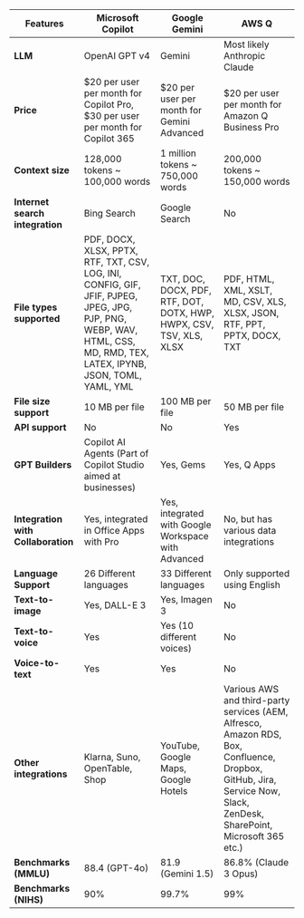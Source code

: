 | Features                           | Microsoft Copilot                                    | Google Gemini                                          | AWS Q                                                  |
|------------------------------------|-----------------------------------------------------|------------------------------------------------------|--------------------------------------------------------|
| **LLM**                            | OpenAI GPT v4                                       | Gemini                                                | Most likely Anthropic Claude                            |
| **Price**                          | $20 per user per month for Copilot Pro, $30 per user per month for Copilot 365                   | $20 per user per month for Gemini Advanced            | $20 per user per month for Amazon Q Business Pro        |
| **Context size**                   | 128,000 tokens ~ 100,000 words                      | 1 million tokens ~ 750,000 words                     | 200,000 tokens ~ 150,000 words                         |
| **Internet search integration**    | Bing Search                                         | Google Search                                         | No                                                     |
| **File types supported**           | PDF, DOCX, XLSX, PPTX, RTF, TXT, CSV, LOG, INI, CONFIG, GIF, JFIF, PJPEG, JPEG, JPG, PJP, PNG, WEBP, WAV, HTML, CSS, MD, RMD, TEX, LATEX, IPYNB, JSON, TOML, YAML, YML       | TXT, DOC, DOCX, PDF, RTF, DOT, DOTX, HWP, HWPX, CSV, TSV, XLS, XLSX  | PDF, HTML, XML, XSLT, MD, CSV, XLS, XLSX, JSON, RTF, PPT, PPTX, DOCX, TXT    |
| **File size support**              | 10 MB per file                                      | 100 MB per file                                       | 50 MB per file                                          |
| **API support**                    | No                                                 | No                                                   | Yes                                                    |
| **GPT Builders**                   | Copilot AI Agents (Part of Copilot Studio aimed at businesses)       | Yes, Gems                                             | Yes, Q Apps                                             |
| **Integration with Collaboration** | Yes, integrated in Office Apps with Pro            | Yes, integrated with Google Workspace with Advanced  | No, but has various data integrations                  |
| **Language Support**               | 26 Different languages                             | 33 Different languages                               | Only supported using English                           |
| **Text-to-image**                  | Yes, DALL-E 3                                      | Yes, Imagen 3                                         | No                                                     |
| **Text-to-voice**                  | Yes                                                | Yes (10 different voices)                             | No                                                     |
| **Voice-to-text**                  | Yes                                                | Yes                                                   | No                                                     |
| **Other integrations**             | Klarna, Suno, OpenTable, Shop                      | YouTube, Google Maps, Google Hotels                  | Various AWS and third-party services (AEM, Alfresco, Amazon RDS, Box, Confluence, Dropbox, GitHub, Jira, Service Now, Slack, ZenDesk, SharePoint, Microsoft 365 etc.)  |
| **Benchmarks (MMLU)**              | 88.4 (GPT-4o)                                      | 81.9 (Gemini 1.5)                                     | 86.8% (Claude 3 Opus)                                  |
| **Benchmarks (NIHS)**              | 90%                                                | 99.7%                                                 | 99%                                                    |
